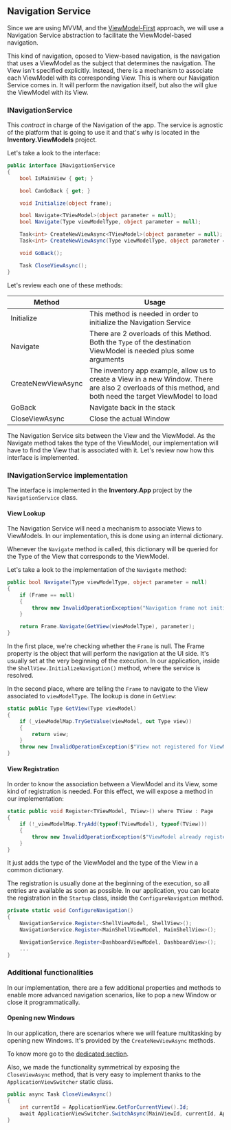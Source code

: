 ## Navigation Service

Since we are using MVVM, and the [ViewModel-First](../mvvm.md#view-first-vs-viewmodel-first) approach, we will use a Navigation Service abstraction to facilitate the ViewModel-based navigation. 

This kind of navigation, oposed to View-based navigation, is the navigation that uses a ViewModel as the subject that determines the navigation. The View isn't specified explicitly. Instead, there is a mechanism to associate each ViewModel with its corresponding View. This is where our Navigation Service comes in. It will perform the navigation itself, but also the will glue the ViewModel with its View.

### INavigationService

This *contract* in charge of the Navigation of the app. The service is agnostic of the platform that is going to use it and that's why is located in the **Inventory.ViewModels** project. 

Let's take a look to the interface:
```csharp
public interface INavigationService
{
    bool IsMainView { get; }

    bool CanGoBack { get; }

    void Initialize(object frame);

    bool Navigate<TViewModel>(object parameter = null);
    bool Navigate(Type viewModelType, object parameter = null);

    Task<int> CreateNewViewAsync<TViewModel>(object parameter = null);
    Task<int> CreateNewViewAsync(Type viewModelType, object parameter = null);

    void GoBack();

    Task CloseViewAsync();
}
```

Let's review each one of these methods:

| Method |	Usage |
| ------ | ------ |
| Initialize | This method is needed in order to initialize the Navigation Service |
| Navigate | There are 2 overloads of this Method. Both the `Type` of the destination ViewModel is needed plus some arguments |
| CreateNewViewAsync | The inventory app example, allow us to create a View in a new Window. There are also 2 overloads of this method, and both need the target ViewModel to load |
| GoBack | Navigate back in the stack |
| CloseViewAsync | Close the actual Window |  

The Navigation Service sits between the View and the ViewModel. As the Navigate method takes the type of the ViewModel, our implementation will have to find the View that is associated with it. Let's review now how this interface is implemented.

### INavigationService implementation

The interface is implemented in the **Inventory.App** project by the `NavigationService` class. 

#### View Lookup
The Navigation Service will need a mechanism to associate Views to ViewModels. In our implementation, this is done using an internal dictionary.

Whenever the `Navigate` method is called, this dictionary will be queried for the Type of the View that corresponds to the ViewModel.

Let's take a look to the implementation of the `Navigate` method:

```csharp
public bool Navigate(Type viewModelType, object parameter = null)
{
    if (Frame == null)
    {
        throw new InvalidOperationException("Navigation frame not initialized.");
    }

    return Frame.Navigate(GetView(viewModelType), parameter);
}
```
In the first place, we're checking whether the `Frame` is null. The Frame property is the object that will perform the navigation at the UI side. It's usually set at the very beginning of the execution. In our application, inside the `ShellView.InitializeNavigation()` method, where the service is resolved.

In the second place, where are telling the `Frame` to navigate to the View associated to `viewModelType`. The lookup is done in `GetView`:
```csharp
static public Type GetView(Type viewModel)
{
    if (_viewModelMap.TryGetValue(viewModel, out Type view))
    {
        return view;
    }
    throw new InvalidOperationException($"View not registered for ViewModel '{viewModel.FullName}'");
}
```

#### View Registration

In order to know the association between a ViewModel and its View, some kind of registration is needed. For this effect, we will expose a method in our implementation:

```csharp
static public void Register<TViewModel, TView>() where TView : Page
{
    if (!_viewModelMap.TryAdd(typeof(TViewModel), typeof(TView)))
    {
        throw new InvalidOperationException($"ViewModel already registered '{typeof(TViewModel).FullName}'");
    }
}
```

It just adds the type of the ViewModel and the type of the View in a common dictionary.

The registration is usually done at the beginning of the execution, so all entries are available as soon as possible. In our application, you can locate the registration in the `Startup` class, inside the `ConfigureNavigation` method.

```csharp
private static void ConfigureNavigation()
{
    NavigationService.Register<ShellViewModel, ShellView>();
    NavigationService.Register<MainShellViewModel, MainShellView>();

    NavigationService.Register<DashboardViewModel, DashboardView>();
	...
}
```

### Additional functionalities

In our implementation, there are a few additional properties and methods to enable more advanced navigation scenarios, like to pop a new Window or close it programmatically. 

#### Opening new Windows

In our application, there are scenarios where we will feature multitasking by opening new Windows. It's provided by the `CreateNewViewAsync` methods.

To know more go to the [dedicated section](../fluent-design/multiple-windows).

Also, we made the functionality symmetrical by exposing the `CloseViewAsync` method, that is very easy to implement thanks to the `ApplicationViewSwitcher` static class.

```csharp
public async Task CloseViewAsync()
{
    int currentId = ApplicationView.GetForCurrentView().Id;
    await ApplicationViewSwitcher.SwitchAsync(MainViewId, currentId, ApplicationViewSwitchingOptions.ConsolidateViews);
}
```